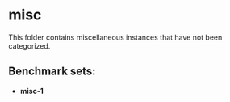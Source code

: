 # misc
This folder contains miscellaneous instances that have not been categorized.

## Benchmark sets:

* __misc-1__